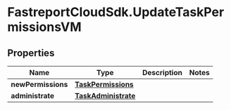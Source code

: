 # FastreportCloudSdk.UpdateTaskPermissionsVM

## Properties

Name | Type | Description | Notes
------------ | ------------- | ------------- | -------------
**newPermissions** | [**TaskPermissions**](TaskPermissions.md) |  | 
**administrate** | [**TaskAdministrate**](TaskAdministrate.md) |  | 


